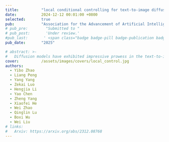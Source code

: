 ```yaml
---
title:          "local conditional controlling for text-to-image diffusion models"
date:           2024-12-12 00:01:00 +0800
selected:       true
pub:            "Association for the Advancement of Artificial Intelligence (AAAI)"
# pub_pre:        "Submitted to "
# pub_post:       'Under review.'
#pub_last:       ' <span class="badge badge-pill badge-publication badge-success">Spotlight</span>'
pub_date:       "2025"

# abstract: >-
#   Diffusion models have exhibited impressive prowess in the text-to-image task. Recent methods add image-level structure controls, e.g., edge and depth maps, to manipulate the generation process together with text prompts to obtain desired images. This controlling process is globally operated on the entire image, which limits the flexibility of control regions. In this paper, we explore a novel and practical task setting: local control. It focuses on controlling specific local region according to user-defined image conditions, while the remaining regions are only conditioned by the original text prompt. We propose a training-free framework that includes three techniques. More details on the methods can be found in the paper.
cover:          /assets/images/covers/local_control.jpg
authors:
  - Yibo Zhao
  - Liang Peng
  - Yang Yang
  - Zekai Luo
  - Hengjia Li
  - Yao Chen
  - Zheng Yang
  - Xiaofei He
  - Wei Zhao
  - Qinglin Lu
  - Boxi Wu
  - Wei Liu
# links:
#   Arxiv: https://arxiv.org/abs/2312.08768
---
```

